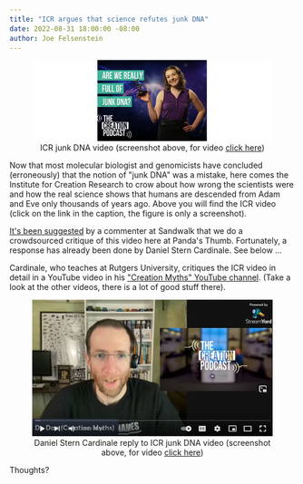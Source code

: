 ```yaml
---
title: "ICR argues that science refutes junk DNA"
date: 2022-08-31 18:00:00 -08:00
author: Joe Felsenstein
---
```


<figure><img src="/uploads/2022/ICRjunkdna.png" alt="[Screen shot of ICR junk DNA video]"/>
  <div align="center"><figcaption>ICR junk DNA video (screenshot above, for video <a href="https://www.youtube.com/watch?v=I0dPntyyCpU">click here</a>)</figcaption></div>
  </figure>
  
  <p></p>
  
  Now that most molecular biologist and genomicists have concluded (erroneously) that the notion of "junk DNA" was a mistake, 
  here comes the Institute for Creation Research to crow about how wrong the scientists were and how the real science shows that humans are descended 
  from Adam and Eve only thousands of years ago.  Above you will find the ICR video (click on the link in the caption, the figure is only 
  a screenshot).
  
  <p>
  <a href="https://www.blogger.com/comment.g?blogID=37148773&postID=5192215128092575421">It's been suggested</a> by a commenter at Sandwalk that we do a crowdsourced critique of this video here at Panda's Thumb.  Fortunately, a response has already been done
  by Daniel Stern Cardinale. See below ... </p>
  
  <!--more-->
<p></p>

Cardinale, who teaches at Rutgers University, critiques the ICR video in detail in a YouTube video in his ["Creation Myths" YouTube channel](https://www.youtube.com/c/CreationMyths).  (Take a look at the other videos, there is a lot of good stuff there).
  
  <p></p>
  
  <figure><img src="/uploads/2022/DSCjunkdna.png" alt="[Screen shot of Daniel Stern Cardinale response to ICR junk DNA video]"/>
  <div align="center"><figcaption>Daniel Stern Cardinale reply to ICR junk DNA video (screenshot above, for video <a href="https://www.youtube.com/watch?v=FOXrsaCpt-A">click here</a>)</figcaption></div>
  </figure>
  
Thoughts?
